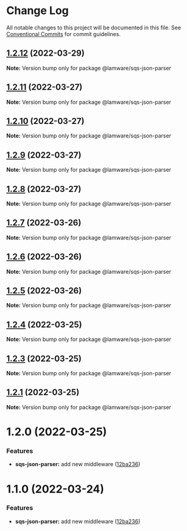 # Change Log

All notable changes to this project will be documented in this file.
See [Conventional Commits](https://conventionalcommits.org) for commit guidelines.

## [1.2.12](https://github.com/evilkiwi/lamware/compare/@lamware/sqs-json-parser@1.2.11...@lamware/sqs-json-parser@1.2.12) (2022-03-29)

**Note:** Version bump only for package @lamware/sqs-json-parser





## [1.2.11](https://github.com/evilkiwi/lamware/compare/@lamware/sqs-json-parser@1.2.10...@lamware/sqs-json-parser@1.2.11) (2022-03-27)

**Note:** Version bump only for package @lamware/sqs-json-parser





## [1.2.10](https://github.com/evilkiwi/lamware/compare/@lamware/sqs-json-parser@1.2.9...@lamware/sqs-json-parser@1.2.10) (2022-03-27)

**Note:** Version bump only for package @lamware/sqs-json-parser





## [1.2.9](https://github.com/evilkiwi/lamware/compare/@lamware/sqs-json-parser@1.2.8...@lamware/sqs-json-parser@1.2.9) (2022-03-27)

**Note:** Version bump only for package @lamware/sqs-json-parser





## [1.2.8](https://github.com/evilkiwi/lamware/compare/@lamware/sqs-json-parser@1.2.7...@lamware/sqs-json-parser@1.2.8) (2022-03-27)

**Note:** Version bump only for package @lamware/sqs-json-parser





## [1.2.7](https://github.com/evilkiwi/lamware/compare/@lamware/sqs-json-parser@1.2.6...@lamware/sqs-json-parser@1.2.7) (2022-03-26)

**Note:** Version bump only for package @lamware/sqs-json-parser





## [1.2.6](https://github.com/evilkiwi/lamware/compare/@lamware/sqs-json-parser@1.2.5...@lamware/sqs-json-parser@1.2.6) (2022-03-26)

**Note:** Version bump only for package @lamware/sqs-json-parser





## [1.2.5](https://github.com/evilkiwi/lamware/compare/@lamware/sqs-json-parser@1.2.4...@lamware/sqs-json-parser@1.2.5) (2022-03-26)

**Note:** Version bump only for package @lamware/sqs-json-parser





## [1.2.4](https://github.com/evilkiwi/lamware/compare/@lamware/sqs-json-parser@1.2.3...@lamware/sqs-json-parser@1.2.4) (2022-03-25)

**Note:** Version bump only for package @lamware/sqs-json-parser





## [1.2.3](https://github.com/evilkiwi/lamware/compare/@lamware/sqs-json-parser@1.2.1...@lamware/sqs-json-parser@1.2.3) (2022-03-25)

**Note:** Version bump only for package @lamware/sqs-json-parser





## [1.2.1](https://github.com/evilkiwi/lamware/compare/@lamware/sqs-json-parser@1.2.0...@lamware/sqs-json-parser@1.2.1) (2022-03-25)

**Note:** Version bump only for package @lamware/sqs-json-parser





# 1.2.0 (2022-03-25)


### Features

* **sqs-json-parser:** add new middleware ([12ba236](https://github.com/evilkiwi/lamware/commit/12ba2362e0527c3faad031b9f3b87cdd6e11db2c))





# 1.1.0 (2022-03-24)


### Features

* **sqs-json-parser:** add new middleware ([12ba236](https://github.com/evilkiwi/lamware/commit/12ba2362e0527c3faad031b9f3b87cdd6e11db2c))
